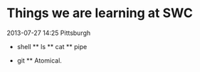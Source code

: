 Things we are learning at SWC
=============================
2013-07-27 14:25
Pittsburgh

* shell
** ls
** cat
** pipe

* git
** Atomical.
